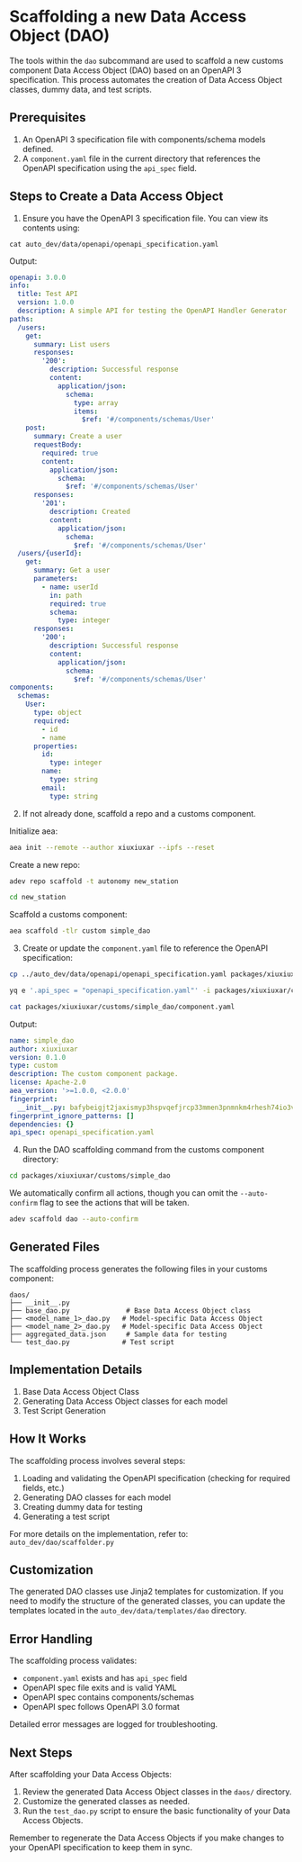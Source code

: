 # Scaffolding a new Data Access Object (DAO)

The tools within the `dao` subcommand are used to scaffold a new customs component Data Access Object (DAO) based on an OpenAPI 3 specification. This process automates the creation of Data Access Object classes, dummy data, and test scripts.

## Prerequisites

1. An OpenAPI 3 specification file with components/schema models defined.
2. A `component.yaml` file in the current directory that references the OpenAPI specification using the `api_spec` field.

## Steps to Create a Data Access Object

1. Ensure you have the OpenAPI 3 specification file. You can view its contents using:

```
cat auto_dev/data/openapi/openapi_specification.yaml
```

Output:

```yaml
openapi: 3.0.0
info:
  title: Test API
  version: 1.0.0
  description: A simple API for testing the OpenAPI Handler Generator
paths:
  /users:
    get:
      summary: List users
      responses:
        '200':
          description: Successful response
          content:
            application/json:    
              schema:
                type: array
                items:
                  $ref: '#/components/schemas/User'
    post:
      summary: Create a user
      requestBody:
        required: true
        content:
          application/json:
            schema:
              $ref: '#/components/schemas/User'
      responses:
        '201':
          description: Created
          content:
            application/json:    
              schema:
                $ref: '#/components/schemas/User'
  /users/{userId}:
    get:
      summary: Get a user
      parameters:
        - name: userId
          in: path
          required: true
          schema:
            type: integer
      responses:
        '200':
          description: Successful response
          content:
            application/json:    
              schema:
                $ref: '#/components/schemas/User'
components:
  schemas:
    User:
      type: object
      required:
        - id
        - name
      properties:
        id:
          type: integer
        name:
          type: string
        email:
          type: string
```

2. If not already done, scaffold a repo and a customs component.

Initialize aea:
```bash
aea init --remote --author xiuxiuxar --ipfs --reset 
```

Create a new repo:
```bash
adev repo scaffold -t autonomy new_station
```

```bash
cd new_station
```

Scaffold a customs component:
```bash
aea scaffold -tlr custom simple_dao
```

3. Create or update the `component.yaml` file to reference the OpenAPI specification:

```bash
cp ../auto_dev/data/openapi/openapi_specification.yaml packages/xiuxiuxar/customs/simple_dao/
```

```bash
yq e '.api_spec = "openapi_specification.yaml"' -i packages/xiuxiuxar/customs/simple_dao/component.yaml
```

```bash
cat packages/xiuxiuxar/customs/simple_dao/component.yaml
```

Output:

```yaml
name: simple_dao
author: xiuxiuxar
version: 0.1.0
type: custom
description: The custom component package.
license: Apache-2.0
aea_version: '>=1.0.0, <2.0.0'
fingerprint:
  __init__.py: bafybeigjt2jaxismyp3hspvqefjrcp33mmen3pnmnkm4rhesh74io3vikm
fingerprint_ignore_patterns: []
dependencies: {}
api_spec: openapi_specification.yaml
```

4. Run the DAO scaffolding command from the customs component directory:

```bash
cd packages/xiuxiuxar/customs/simple_dao
```

We automatically confirm all actions, though you can omit the `--auto-confirm` flag to see the actions that will be taken.

```bash
adev scaffold dao --auto-confirm
```

## Generated Files

The scaffolding process generates the following files in your customs component:

```
daos/
├── __init__.py
├── base_dao.py              # Base Data Access Object class
├── <model_name_1>_dao.py   # Model-specific Data Access Object
├── <model_name_2>_dao.py   # Model-specific Data Access Object
├── aggregated_data.json     # Sample data for testing
└── test_dao.py             # Test script
```

## Implementation Details

1. Base Data Access Object Class
2. Generating Data Access Object classes for each model
3. Test Script Generation

## How It Works

The scaffolding process involves several steps:

1. Loading and validating the OpenAPI specification (checking for required fields, etc.)
2. Generating DAO classes for each model
3. Creating dummy data for testing
4. Generating a test script

For more details on the implementation, refer to:
`auto_dev/dao/scaffolder.py`

## Customization

The generated DAO classes use Jinja2 templates for customization. If you need to modify the structure of the generated classes, you can update the templates located in the `auto_dev/data/templates/dao` directory.

## Error Handling

The scaffolding process validates:
- `component.yaml` exists and has `api_spec` field
- OpenAPI spec file exits and is valid YAML
- OpenAPI spec contains components/schemas
- OpenAPI spec follows OpenAPI 3.0 format

Detailed error messages are logged for troubleshooting.

## Next Steps

After scaffolding your Data Access Objects:

1. Review the generated Data Access Object classes in the `daos/` directory.
2. Customize the generated classes as needed.
3. Run the `test_dao.py` script to ensure the basic functionality of your Data Access Objects.

Remember to regenerate the Data Access Objects if you make changes to your OpenAPI specification to keep them in sync.